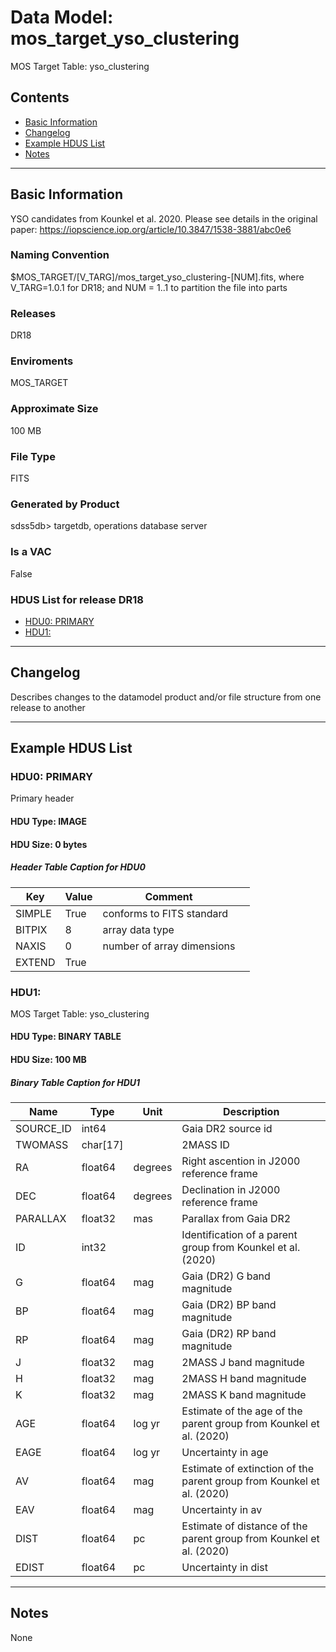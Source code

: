 # Data Model: mos_target_yso_clustering


MOS Target Table: yso_clustering


## Contents
- [Basic Information](#basic-information)
- [Changelog](#changelog)
- [Example HDUS List](#example-hdus-list)
- [Notes](#notes)

---

## Basic Information
YSO candidates from Kounkel et al. 2020. Please see details in the original paper: https://iopscience.iop.org/article/10.3847/1538-3881/abc0e6

### Naming Convention
$MOS_TARGET/[V_TARG]/mos_target_yso_clustering-[NUM].fits, where V_TARG=1.0.1 for DR18; and NUM = 1..1 to partition the file into parts

### Releases
DR18

### Enviroments
MOS_TARGET

### Approximate Size
100 MB

### File Type
FITS

### Generated by Product
sdss5db> targetdb, operations database server

### Is a VAC
False

### HDUS List for release DR18
  - [HDU0: PRIMARY](#hdu0-primary)
  - [HDU1: ](#hdu1)

---

## Changelog
Describes changes to the datamodel product and/or file structure from one release to another

---
## Example HDUS List

### HDU0: PRIMARY
Primary header

#### HDU Type: IMAGE
#### HDU Size:  0 bytes

##### Header Table Caption for HDU0
Key | Value | Comment | |
| --- | --- | --- | --- |
| SIMPLE | True | conforms to FITS standard |
| BITPIX | 8 | array data type |
| NAXIS | 0 | number of array dimensions |
| EXTEND | True |  |



### HDU1:
MOS Target Table: yso_clustering

#### HDU Type: BINARY TABLE
#### HDU Size:  100 MB


##### Binary Table Caption for HDU1
Name | Type | Unit | Description |
| --- | --- | --- | --- |
 | SOURCE_ID | int64 |  | Gaia DR2 source id |
 | TWOMASS | char[17] |  | 2MASS ID |
 | RA | float64 | degrees | Right ascention in J2000 reference frame |
 | DEC | float64 | degrees | Declination in J2000 reference frame |
 | PARALLAX | float32 | mas | Parallax from Gaia DR2 |
 | ID | int32 |  | Identification of a parent group from Kounkel et al. (2020) |
 | G | float64 | mag | Gaia (DR2) G band magnitude |
 | BP | float64 | mag | Gaia (DR2) BP band magnitude |
 | RP | float64 | mag | Gaia (DR2) RP band magnitude |
 | J | float32 | mag | 2MASS J band magnitude |
 | H | float32 | mag | 2MASS H band magnitude |
 | K | float32 | mag | 2MASS K band magnitude |
 | AGE | float64 | log yr | Estimate of the age of the parent group from Kounkel et al. (2020) |
 | EAGE | float64 | log yr | Uncertainty in age |
 | AV | float64 | mag | Estimate of extinction of the parent group from Kounkel et al. (2020) |
 | EAV | float64 | mag | Uncertainty in av |
 | DIST | float64 | pc | Estimate of distance of the parent group from Kounkel et al. (2020) |
 | EDIST | float64 | pc | Uncertainty in dist |



---
## Notes
None
